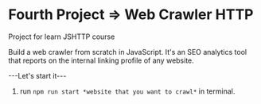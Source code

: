 # Fourth Project => **Web Crawler HTTP**

Project for learn JSHTTP course

Build a web crawler from scratch in JavaScript. It's an SEO analytics tool that reports on the internal linking profile of any website.

---Let's start it---
1. run ```npm run start *website that you want to crawl*``` in terminal.

